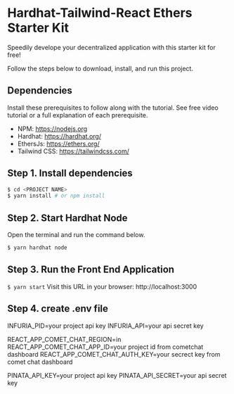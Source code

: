 
# Hardhat-Tailwind-React Ethers Starter Kit
Speedily develope your decentralized application with this starter kit for free!

Follow the steps below to download, install, and run this project.

## Dependencies
Install these prerequisites to follow along with the tutorial. See free video tutorial or a full explanation of each prerequisite.
- NPM: https://nodejs.org
- Hardhat: https://hardhat.org/
- EthersJs: https://ethers.org/
- Tailwind CSS: https://tailwindcss.com/





## Step 1. Install dependencies
```sh
$ cd <PROJECT NAME>
$ yarn install # or npm install
```
## Step 2. Start Hardhat Node
Open the terminal and run the command below.
```sh
$ yarn hardhat node
```

## Step 3. Run the Front End Application
`$ yarn start`
Visit this URL in your browser: http://localhost:3000


## Step 4. create .env file 

INFURIA_PID=your project  api key
INFURIA_API=your api secret key


REACT_APP_COMET_CHAT_REGION=in
REACT_APP_COMET_CHAT_APP_ID=your project  id from cometchat dashboard
REACT_APP_COMET_CHAT_AUTH_KEY=your secrect  key from comet chat dashboard


PINATA_API_KEY=your project  api key
PINATA_API_SECRET=your api secret key
